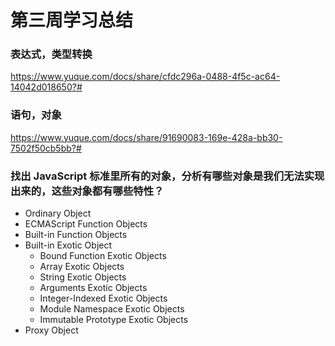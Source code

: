 # 第三周学习总结
### 表达式，类型转换
https://www.yuque.com/docs/share/cfdc296a-0488-4f5c-ac64-14042d018650?#

### 语句，对象
https://www.yuque.com/docs/share/91690083-169e-428a-bb30-7502f50cb5bb?#


### 找出 JavaScript 标准里所有的对象，分析有哪些对象是我们无法实现出来的，这些对象都有哪些特性？
- Ordinary Object
- ECMAScript Function Objects
- Built-in Function Objects
- Built-in Exotic Object
    - Bound Function Exotic Objects
    - Array Exotic Objects
    - String Exotic Objects
    - Arguments Exotic Objects
    - Integer-Indexed Exotic Objects
    - Module Namespace Exotic Objects
    - Immutable Prototype Exotic Objects
- Proxy Object